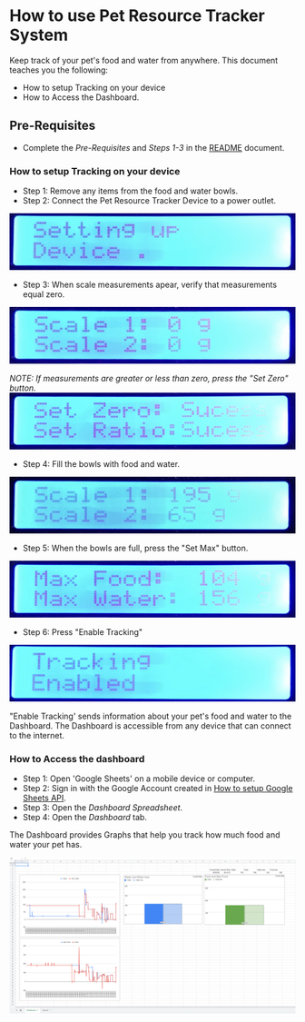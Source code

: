 # How to use Pet Resource Tracker System

Keep track of your pet's food and water from anywhere. This document teaches you the following:

*   How to setup Tracking on your device
*   How to Access the Dashboard.

## Pre-Requisites
* Complete the _Pre-Requisites_ and _Steps 1-3_ in the [README](./README.md) document.


### How to setup Tracking on your device

*   Step 1: Remove any items from the food and water bowls. 
*   Step 2: Connect the Pet Resource Tracker Device to a power outlet.
<img src="./Image_Files/setup_output.jpg" width="520" height="100" />

*   Step 3: When scale measurements apear, verify that measurements equal zero. 
<img src="./Image_Files/empty_scale_output.jpg" width="520" height="100" />

_NOTE: If measurements are greater or less than zero, press the "Set Zero" button._
<img src="./Image_Files/set_zero_output.JPG" width="520" height="100" />


*   Step 4: Fill the bowls with food and water. 
<img src="./Image_Files/bowls_full_output.JPG" width="520" height="100" />


*   Step 5: When the bowls are full, press the "Set Max" button.
<img src="./Image_Files/set_max_output.JPG" width="520" height="100" />


*   Step 6: Press "Enable Tracking"
<img src="./Image_Files/tracking_enable_output.JPG" width="520" height="100" />
 

"Enable Tracking' sends information about your pet's food and water to the Dashboard. The Dashboard is accessible from any device that can connect to the internet. 

### How to Access the dashboard

* Step 1: Open 'Google Sheets' on a mobile device or computer.
* Step 2: Sign in with the Google Account created in [How to setup Google Sheets API](/API%20Setup/how%20to%20setup%20google%20sheets%20api.md). 
* Step 3: Open the _Dashboard Spreadsheet_.
* Step 4: Open the _Dashboard_ tab.

The Dashboard provides Graphs that help you track how much food and water your pet has.

![](./Image_Files/spread_sheet.png) 

